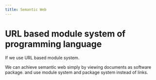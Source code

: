 ```yaml
---
title: Semantic Web
---
```


# URL based module system of programming language

If we use URL based module system.

We can achieve semantic web simply
by viewing documents as software package.
and use module system and package system instead of links.
